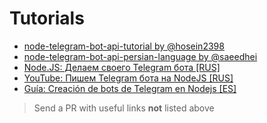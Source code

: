 # Tutorials

* [node-telegram-bot-api-tutorial by @hosein2398](https://github.com/hosein2398/node-telegram-bot-api-tutorial)
* [node-telegram-bot-api-persian-language by @saeedhei](https://github.com/saeedhei/node-telegram-bot-api-persian-language)
* [Node.JS: Делаем своего Telegram бота [RUS]](https://archakov.im/post/telegram-bot-on-nodejs.html)
* [YouTube: Пишем Telegram бота на NodeJS [RUS]](https://www.youtube.com/watch?v=RS1nmDMf69U&list=PL6AOr-PZtK-mM2QC1ixyfa5CtJZGK61aN)
* [Guía: Creación de bots de Telegram en Nodejs [ES]](https://tecnonucleous.com/creacion-de-bots-de-telegram-en-nodejs/)

> Send a PR with useful links **not** listed above
